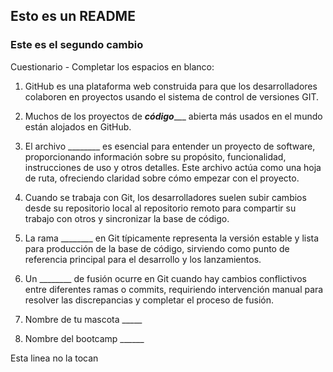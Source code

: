 ##  Esto es un README 
### Este es el segundo cambio
Cuestionario - Completar los espacios en blanco:

1. GitHub es una plataforma web construida para que los desarrolladores colaboren en proyectos usando el sistema de control de versiones GIT.

2. Muchos de los proyectos de ___código______ abierta más usados en el mundo están alojados en GitHub.

3. El archivo ________ es esencial para entender un proyecto de software, proporcionando información sobre su propósito, funcionalidad, instrucciones de uso y otros detalles. Este archivo actúa como una hoja de ruta, ofreciendo claridad sobre cómo empezar con el proyecto.

4. Cuando se trabaja con Git, los desarrolladores suelen subir cambios desde su repositorio local al repositorio remoto para compartir su trabajo con otros y sincronizar la base de código.

5. La rama ________ en Git típicamente representa la versión estable y lista para producción de la base de código, sirviendo como punto de referencia principal para el desarrollo y los lanzamientos.

6. Un ________ de fusión ocurre en Git cuando hay cambios conflictivos entre diferentes ramas o commits, requiriendo intervención manual para resolver las discrepancias y completar el proceso de fusión.

7.  Nombre de tu mascota _____

8.  Nombre del bootcamp ______

Esta linea no la tocan 
